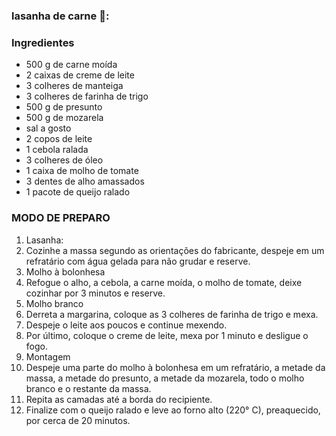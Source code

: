 ### lasanha de carne :cow2::

### Ingredientes

- 500 g de carne moída
- 2 caixas de creme de leite
- 3 colheres de manteiga
- 3 colheres de farinha de trigo
- 500 g de presunto
- 500 g de mozarela
- sal a gosto
- 2 copos de leite
- 1 cebola ralada
- 3 colheres de óleo
- 1 caixa de molho de tomate
- 3 dentes de alho amassados
- 1 pacote de queijo ralado

### MODO DE PREPARO

1. Lasanha:
2. Cozinhe a massa segundo as orientações do fabricante, despeje em um refratário com água gelada para não grudar e reserve.
3. Molho à bolonhesa
4. Refogue o alho, a cebola, a carne moída, o molho de tomate, deixe cozinhar por 3 minutos e reserve.
5. Molho branco
6. Derreta a margarina, coloque as 3 colheres de farinha de trigo e mexa.
7. Despeje o leite aos poucos e continue mexendo.
8. Por último, coloque o creme de leite, mexa por 1 minuto e desligue o fogo.
9. Montagem
10. Despeje uma parte do molho à bolonhesa em um refratário, a metade da massa, a metade do presunto, a metade da mozarela, todo o molho branco e o restante da massa.
11. Repita as camadas até a borda do recipiente.
12. Finalize com o queijo ralado e leve ao forno alto (220° C), preaquecido, por cerca de 20 minutos.